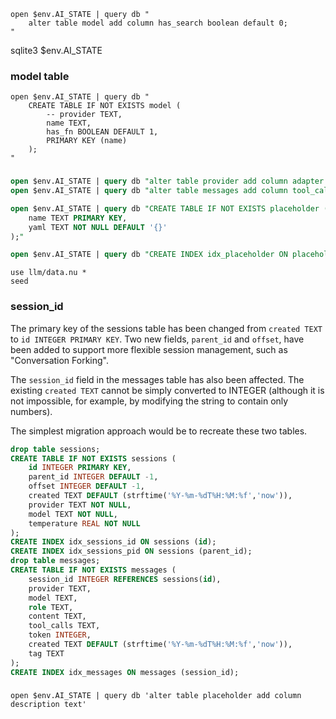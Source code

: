 ```
open $env.AI_STATE | query db "
    alter table model add column has_search boolean default 0;
"
```


sqlite3 $env.AI_STATE
### model table
```
open $env.AI_STATE | query db "
    CREATE TABLE IF NOT EXISTS model (
        -- provider TEXT,
        name TEXT,
        has_fn BOOLEAN DEFAULT 1,
        PRIMARY KEY (name)
    );
"
```

###
```sql
open $env.AI_STATE | query db "alter table provider add column adapter TEXT default 'openai';"
open $env.AI_STATE | query db "alter table messages add column tool_calls TEXT;"

open $env.AI_STATE | query db "CREATE TABLE IF NOT EXISTS placeholder (
    name TEXT PRIMARY KEY,
    yaml TEXT NOT NULL DEFAULT '{}'
);"

open $env.AI_STATE | query db "CREATE INDEX idx_placeholder ON placeholder (name);"

```

```nu
use llm/data.nu *
seed
```

### session_id

The primary key of the sessions table has been changed from `created TEXT` to `id INTEGER PRIMARY KEY`. Two new fields, `parent_id` and `offset`, have been added to support more flexible session management, such as "Conversation Forking".

The `session_id` field in the messages table has also been affected. The existing `created TEXT` cannot be simply converted to INTEGER (although it is not impossible, for example, by modifying the string to contain only numbers).

The simplest migration approach would be to recreate these two tables.

```sql
drop table sessions;
CREATE TABLE IF NOT EXISTS sessions (
    id INTEGER PRIMARY KEY,
    parent_id INTEGER DEFAULT -1,
    offset INTEGER DEFAULT -1,
    created TEXT DEFAULT (strftime('%Y-%m-%dT%H:%M:%f','now')),
    provider TEXT NOT NULL,
    model TEXT NOT NULL,
    temperature REAL NOT NULL
);
CREATE INDEX idx_sessions_id ON sessions (id);
CREATE INDEX idx_sessions_pid ON sessions (parent_id);
drop table messages;
CREATE TABLE IF NOT EXISTS messages (
    session_id INTEGER REFERENCES sessions(id),
    provider TEXT,
    model TEXT,
    role TEXT,
    content TEXT,
    tool_calls TEXT,
    token INTEGER,
    created TEXT DEFAULT (strftime('%Y-%m-%dT%H:%M:%f','now')),
    tag TEXT
);
CREATE INDEX idx_messages ON messages (session_id);
```

###
```
open $env.AI_STATE | query db 'alter table placeholder add column description text'
```

